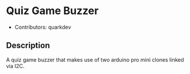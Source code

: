 # Quiz Game Buzzer

* Contributors: quarkdev

## Description

A quiz game buzzer that makes use of two arduino pro mini clones linked via I2C.